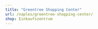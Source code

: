 ```yaml
---
title: "Greentree Shopping Center"
url: /naples/greentree-shopping-center/
shop: Einkaufszentrum
---
```

